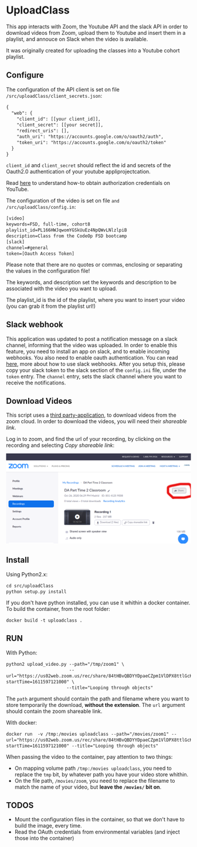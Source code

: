 # UploadClass

This app interacts with Zoom, the Youtube API and the slack API in order to download videos from Zoom, upload them to Youtube and insert them in a playlist, and annouce on Slack when the video is available.

It was originally created for uploading the classes into a Youtube cohort playlist.

## Configure

The configuration of the API client is set on file `/src/uploadClass/client_secrets.json`:

```
{
  "web": {
    "client_id": [[your client_id]],
    "client_secret": [[your secret]],
    "redirect_uris": [],
    "auth_uri": "https://accounts.google.com/o/oauth2/auth",
    "token_uri": "https://accounts.google.com/o/oauth2/token"
  }
}
```

`client_id` and `client_secret` should reflect the id and secrets of the Oauth2.0 authentication of your youtube appliprojectcation.

Read [here](https://developers.google.com/youtube/registering_an_application) to understand how-to obtain authorization credentials on YouTube.  

The configuration of the video is set on file `and /src/uploadClass/config.in`:

```
[video]
keywords=FSD, full-time, cohort8
playlist_id=PL166HWJqwomYGSkUuEz4NpQWvLNlzlpiB
description=Class from the CodeOp FSD bootcamp
[slack]
channel=#general
token=[Oauth Access Token]
```
Please note that there are no quotes or commas, enclosing or separating the values in the configuration file!

The keywords, and description set the keywords and description to be associated with the video you want to upload.

The playlist_id is the id of the playlist, where you want to insert your video (you can grab it from the playlist url!)

## Slack webhook

This application was updated to post a notification message on a slack channel, informing that the video was uploaded.
In order to enable this feature, you need to install an app on slack, and to enable incoming webhooks. You also need to enable oauth authentication. You can read [here](https://api.slack.com/messaging/webhooks), more about how to use slack webhooks.
After you setup this, please copy your slack token to the slack section of the `config.ini` file, under the `token` entry.
The `channel` entry, sets the slack channel where you want to receive the notifications.

## Download Videos

This script uses a [third party-application](https://github.com/Battleman/zoomdl), to download videos from the zoom cloud. In order to download the videos, you will need their *shareable link*. 


Log in to zoom, and find the url of your recording, by clicking on the recording and selecting *Copy shareable link*:

![zoom](share_rec.png)


## Install

Using Python2.x:

```
cd src/uploadClass
python setup.py install
```

If you don't have python installed, you can use it whithin a docker container. To build the container, from the root folder:

```
docker build -t uploadclass .
```

## RUN

With Python:

```
python2 upload_video.py --path="/tmp/zoom1" \
                        --url="https://us02web.zoom.us/rec/share/84tHBvQBDYYDpaeCZpm1VlDPX8ttlGcK9i8mJ6STxLyzI2ApMiew_P58PcYkXc2S.p4n3u2mbug9BpcIE?startTime=1611597121000" \
                       --title="Looping through objects" 
```

The `path` argument should contain the path and filename where you want to store temporarily the download, **without the extension**.
The `url` argument should contain the zoom shareable link. 

With docker:

```
docker run  -v /tmp:/movies uploadclass --path="/movies/zoom1" --url="https://us02web.zoom.us/rec/share/84tHBvQBDYYDpaeCZpm1VlDPX8ttlGcK9i8mJ6STxLyzI2ApMiew_P58PcYkXc2S.p4n3u2mbug9BpcIE?startTime=1611597121000" --title="Looping through objects"
```

When passing the video to the container, pay attention to two things:
- On mapping volume path `/tmp:/movies uploadclass`, you need to replace the `tmp` bit, by whatever path you have your video store whithin.
- On the file path, `/movies/zoom`, you need to replace the filename to match the name of your video, but **leave the `/movies/` bit on**.


## TODOS

- Mount the configuration files in the container, so that we don't have to build the image, every time.
- Read the OAuth credentials from environmental variables (and inject those into the container)
